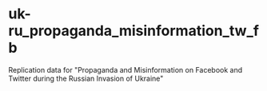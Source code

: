 # uk-ru_propaganda_misinformation_tw_fb
Replication data for "Propaganda and Misinformation on Facebook and Twitter during the Russian Invasion of Ukraine"
